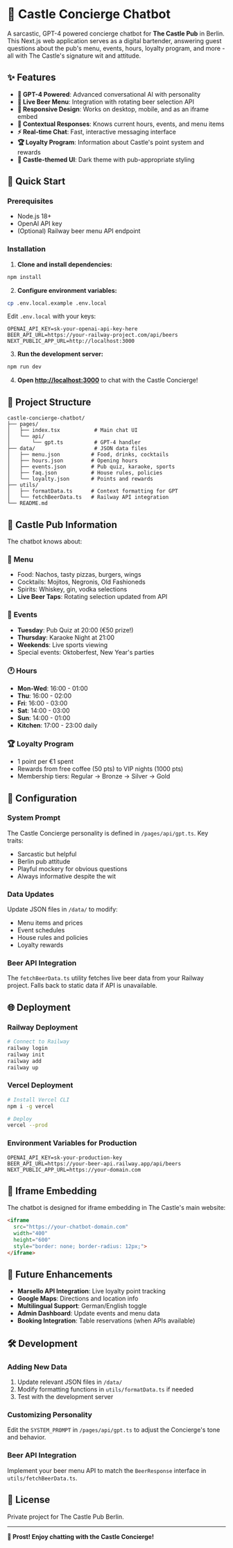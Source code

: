 # 🏰 Castle Concierge Chatbot

A sarcastic, GPT-4 powered concierge chatbot for **The Castle Pub** in Berlin. This Next.js web application serves as a digital bartender, answering guest questions about the pub's menu, events, hours, loyalty program, and more - all with The Castle's signature wit and attitude.

## ✨ Features

- **🤖 GPT-4 Powered**: Advanced conversational AI with personality
- **🍺 Live Beer Menu**: Integration with rotating beer selection API  
- **📱 Responsive Design**: Works on desktop, mobile, and as an iframe embed
- **🎯 Contextual Responses**: Knows current hours, events, and menu items
- **⚡ Real-time Chat**: Fast, interactive messaging interface
- **🏆 Loyalty Program**: Information about Castle's point system and rewards
- **🎨 Castle-themed UI**: Dark theme with pub-appropriate styling

## 🚀 Quick Start

### Prerequisites

- Node.js 18+ 
- OpenAI API key
- (Optional) Railway beer menu API endpoint

### Installation

1. **Clone and install dependencies:**
```bash
npm install
```

2. **Configure environment variables:**
```bash
cp .env.local.example .env.local
```

Edit `.env.local` with your keys:
```env
OPENAI_API_KEY=sk-your-openai-api-key-here
BEER_API_URL=https://your-railway-project.com/api/beers
NEXT_PUBLIC_APP_URL=http://localhost:3000
```

3. **Run the development server:**
```bash
npm run dev
```

4. **Open [http://localhost:3000](http://localhost:3000)** to chat with the Castle Concierge!

## 📂 Project Structure

```
castle-concierge-chatbot/
├── pages/
│   ├── index.tsx           # Main chat UI
│   └── api/
│       └── gpt.ts          # GPT-4 handler
├── data/                   # JSON data files
│   ├── menu.json          # Food, drinks, cocktails
│   ├── hours.json         # Opening hours
│   ├── events.json        # Pub quiz, karaoke, sports
│   ├── faq.json           # House rules, policies  
│   └── loyalty.json       # Points and rewards
├── utils/
│   ├── formatData.ts      # Context formatting for GPT
│   └── fetchBeerData.ts   # Railway API integration
└── README.md
```

## 🍻 Castle Pub Information

The chatbot knows about:

### 🍕 **Menu**
- Food: Nachos, tasty pizzas, burgers, wings
- Cocktails: Mojitos, Negronis, Old Fashioneds
- Spirits: Whiskey, gin, vodka selections
- **Live Beer Taps**: Rotating selection updated from API

### 📅 **Events**
- **Tuesday**: Pub Quiz at 20:00 (€50 prize!)
- **Thursday**: Karaoke Night at 21:00  
- **Weekends**: Live sports viewing
- Special events: Oktoberfest, New Year's parties

### 🕐 **Hours**
- **Mon-Wed**: 16:00 - 01:00
- **Thu**: 16:00 - 02:00  
- **Fri**: 16:00 - 03:00
- **Sat**: 14:00 - 03:00
- **Sun**: 14:00 - 01:00
- **Kitchen**: 17:00 - 23:00 daily

### 🏆 **Loyalty Program**
- 1 point per €1 spent
- Rewards from free coffee (50 pts) to VIP nights (1000 pts)
- Membership tiers: Regular → Bronze → Silver → Gold

## 🔧 Configuration

### System Prompt
The Castle Concierge personality is defined in `/pages/api/gpt.ts`. Key traits:
- Sarcastic but helpful
- Berlin pub attitude
- Playful mockery for obvious questions
- Always informative despite the wit

### Data Updates
Update JSON files in `/data/` to modify:
- Menu items and prices
- Event schedules  
- House rules and policies
- Loyalty rewards

### Beer API Integration
The `fetchBeerData.ts` utility fetches live beer data from your Railway project. Falls back to static data if API is unavailable.

## 🌐 Deployment

### Railway Deployment
```bash
# Connect to Railway
railway login
railway init
railway add
railway up
```

### Vercel Deployment  
```bash
# Install Vercel CLI
npm i -g vercel

# Deploy
vercel --prod
```

### Environment Variables for Production
```env
OPENAI_API_KEY=sk-your-production-key
BEER_API_URL=https://your-beer-api.railway.app/api/beers
NEXT_PUBLIC_APP_URL=https://your-domain.com
```

## 📱 Iframe Embedding

The chatbot is designed for iframe embedding in The Castle's main website:

```html
<iframe 
  src="https://your-chatbot-domain.com" 
  width="400" 
  height="600"
  style="border: none; border-radius: 12px;">
</iframe>
```

## 🔮 Future Enhancements

- **Marsello API Integration**: Live loyalty point tracking
- **Google Maps**: Directions and location info  
- **Multilingual Support**: German/English toggle
- **Admin Dashboard**: Update events and menu data
- **Booking Integration**: Table reservations (when APIs available)

## 🛠️ Development

### Adding New Data
1. Update relevant JSON files in `/data/`
2. Modify formatting functions in `utils/formatData.ts` if needed
3. Test with the development server

### Customizing Personality
Edit the `SYSTEM_PROMPT` in `/pages/api/gpt.ts` to adjust the Concierge's tone and behavior.

### Beer API Integration
Implement your beer menu API to match the `BeerResponse` interface in `utils/fetchBeerData.ts`.

## 📝 License

Private project for The Castle Pub Berlin.

---

**🍺 Prost! Enjoy chatting with the Castle Concierge!** 